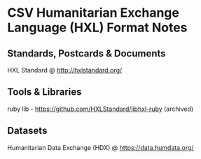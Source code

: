 # CSV Humanitarian Exchange Language (HXL) Format Notes


## Standards, Postcards & Documents

HXL Standard @ <http://hxlstandard.org/>



## Tools & Libraries


ruby lib  - <https://github.com/HXLStandard/libhxl-ruby> (archived)


## Datasets

Humanitarian Data Exchange (HDX) @ <https://data.humdata.org/>
